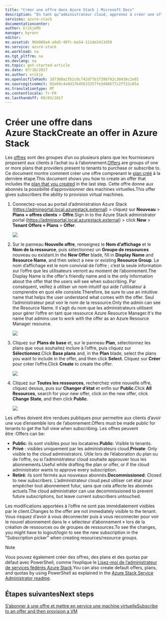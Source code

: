 ```yaml
---
title: "Créer une offre dans Azure Stack | Microsoft Docs"
description: "En tant qu’administrateur cloud, apprenez à créer une offre pour vos clients dans Azure Stack."
services: azure-stack
documentationcenter: 
author: ErikjeMS
manager: byronr
editor: 
ms.assetid: 96b080a4-a9a5-407c-ba54-111de2413d59
ms.service: azure-stack
ms.workload: na
ms.tgt_pltfrm: na
ms.devlang: na
ms.topic: get-started-article
ms.date: 07/10/2017
ms.author: erikje
ms.openlocfilehash: 3d7360a1fb1c0cf42d77b3f39bf92c30438c2e01
ms.sourcegitcommit: 02e69c4a9d17645633357fe3d46677c2ff22c85a
ms.translationtype: MT
ms.contentlocale: fr-FR
ms.lasthandoff: 08/03/2017
---
```

# <a name="create-an-offer-in-azure-stack"></a><span data-ttu-id="ab7c7-103">Créer une offre dans Azure Stack</span><span class="sxs-lookup"><span data-stu-id="ab7c7-103">Create an offer in Azure Stack</span></span>
<span data-ttu-id="ab7c7-104">Les [offres](azure-stack-key-features.md) sont des groupes d’un ou plusieurs plans que les fournisseurs proposent aux clients à l’achat ou à l’abonnement.</span><span class="sxs-lookup"><span data-stu-id="ab7c7-104">[Offers](azure-stack-key-features.md) are groups of one or more plans that providers present to tenants to purchase or subscribe to.</span></span> <span data-ttu-id="ab7c7-105">Ce document montre comment créer une offre comprenant le [plan créé](azure-stack-create-plan.md) à la dernière étape.</span><span class="sxs-lookup"><span data-stu-id="ab7c7-105">This document shows you how to create an offer that includes the [plan that you created](azure-stack-create-plan.md) in the last step.</span></span> <span data-ttu-id="ab7c7-106">Cette offre donne aux abonnés la possibilité d’approvisionner des machines virtuelles.</span><span class="sxs-lookup"><span data-stu-id="ab7c7-106">This offer gives subscribers the ability to provision virtual machines.</span></span>

1. <span data-ttu-id="ab7c7-107">Connectez-vous au portail d’administration Azure Stack (https://adminportal.local.azurestack.external) > cliquez sur **Nouveau** > **Plans + offres clients** > **Offre**.</span><span class="sxs-lookup"><span data-stu-id="ab7c7-107">Sign in to the Azure Stack administrator portal (https://adminportal.local.azurestack.external) > click **New** > **Tenant Offers + Plans** > **Offer**.</span></span>

   ![](media/azure-stack-create-offer/image01.png)
2. <span data-ttu-id="ab7c7-108">Sur le panneau **Nouvelle offre**, renseignez le **Nom d’affichage** et le **Nom de la ressource**, puis sélectionnez un **Groupe de ressources** nouveau ou existant.</span><span class="sxs-lookup"><span data-stu-id="ab7c7-108">In the **New Offer** blade, fill in **Display Name** and **Resource Name**, and then select a new or existing **Resource Group**.</span></span> <span data-ttu-id="ab7c7-109">Le nom d’affichage est le nom convivial de l’offre ; c’est la seule information sur l’offre que les utilisateurs verront au moment de l’abonnement.</span><span class="sxs-lookup"><span data-stu-id="ab7c7-109">The Display Name is the offer's friendly name and is the only information about the offer that the users will see when subscribing.</span></span> <span data-ttu-id="ab7c7-110">Par conséquent, veillez à utiliser un nom intuitif qui aide l’utilisateur à comprendre en quoi elle consiste.</span><span class="sxs-lookup"><span data-stu-id="ab7c7-110">Therefore, be sure to use an intuitive name that helps the user understand what comes with the offer.</span></span> <span data-ttu-id="ab7c7-111">Seul l’administrateur peut voir le nom de la ressource.</span><span class="sxs-lookup"><span data-stu-id="ab7c7-111">Only the admin can see the Resource Name.</span></span> <span data-ttu-id="ab7c7-112">Il s’agit du nom que les administrateurs utilisent pour gérer l’offre en tant que ressource Azure Resource Manager.</span><span class="sxs-lookup"><span data-stu-id="ab7c7-112">It's the name that admins use to work with the offer as an Azure Resource Manager resource.</span></span>

   ![](media/azure-stack-create-offer/image01a.png)
3. <span data-ttu-id="ab7c7-113">Cliquez sur **Plans de base** et, sur le panneau **Plan**, sélectionnez les plans que vous souhaitez inclure à l’offre, puis cliquez sur **Sélectionnez**.</span><span class="sxs-lookup"><span data-stu-id="ab7c7-113">Click **Base plans** and, in the **Plan** blade, select the plans you want to include in the offer, and then click **Select**.</span></span> <span data-ttu-id="ab7c7-114">Cliquez sur **Créer** pour créer l’offre.</span><span class="sxs-lookup"><span data-stu-id="ab7c7-114">Click **Create** to create the offer.</span></span>

   ![](media/azure-stack-create-offer/image02.png)
4. <span data-ttu-id="ab7c7-115">Cliquez sur **Toutes les ressources**, recherchez votre nouvelle offre, cliquez dessus, puis sur **Changer d’état** et enfin sur **Public**.</span><span class="sxs-lookup"><span data-stu-id="ab7c7-115">Click **All Resources**, search for your new offer, click on the new offer, click **Change State**, and then click **Public**.</span></span>

   ![](media/azure-stack-create-offer/image03.png)

<span data-ttu-id="ab7c7-116">Les offres doivent être rendues publiques pour permettre aux clients d’avoir une vue d’ensemble lors de l’abonnement.</span><span class="sxs-lookup"><span data-stu-id="ab7c7-116">Offers must be made public for tenants to get the full view when subscribing.</span></span> <span data-ttu-id="ab7c7-117">Les offres peuvent être :</span><span class="sxs-lookup"><span data-stu-id="ab7c7-117">Offers can be:</span></span>

* <span data-ttu-id="ab7c7-118">**Public**: ils sont visibles pour les locataires.</span><span class="sxs-lookup"><span data-stu-id="ab7c7-118">**Public**: Visible to tenants.</span></span>
* <span data-ttu-id="ab7c7-119">**Privé** : visibles uniquement par les administrateurs cloud.</span><span class="sxs-lookup"><span data-stu-id="ab7c7-119">**Private**: Only visible to the cloud administrators.</span></span> <span data-ttu-id="ab7c7-120">Utile lors de l’élaboration du plan ou de l’offre, ou si l’administrateur cloud souhaite approuver tous les abonnements.</span><span class="sxs-lookup"><span data-stu-id="ab7c7-120">Useful while drafting the plan or offer, or if the cloud administrator wants to approve every subscription.</span></span>
* <span data-ttu-id="ab7c7-121">**Retiré**: ils sont fermés aux nouveaux abonnés.</span><span class="sxs-lookup"><span data-stu-id="ab7c7-121">**Decommissioned**: Closed to new subscribers.</span></span> <span data-ttu-id="ab7c7-122">L’administrateur cloud peut utiliser cet état pour empêcher tout abonnement futur, sans que cela affecte les abonnés actuels.</span><span class="sxs-lookup"><span data-stu-id="ab7c7-122">The cloud administrator can use decommissioned to prevent future subscriptions, but leave current subscribers untouched.</span></span>

<span data-ttu-id="ab7c7-123">Les modifications apportées à l’offre ne sont pas immédiatement visibles par le client.</span><span class="sxs-lookup"><span data-stu-id="ab7c7-123">Changes to the offer are not immediately visible to the tenant.</span></span> <span data-ttu-id="ab7c7-124">Vous risquez d’avoir à vous déconnecter puis à vous reconnecter pour voir le nouvel abonnement dans le « sélecteur d’abonnement » lors de la création de ressources ou de groupes de ressources.</span><span class="sxs-lookup"><span data-stu-id="ab7c7-124">To see the changes, you might have to logout/login to see the new subscription in the “Subscription picker” when creating resources/resource groups.</span></span>

> [!NOTE]
><span data-ttu-id="ab7c7-125">Vous pouvez également créer des offres, des plans et des quotas par défaut avec PowerShell, comme l’explique le [Lisez-moi de l’administrateur de services fédérés Azure Stack](https://github.com/Azure/AzureStack-Tools/tree/master/ServiceAdmin).</span><span class="sxs-lookup"><span data-stu-id="ab7c7-125">You can also create default offers, plans, and quotas by using PowerShell as explained in the [Azure Stack Service Administrator readme](https://github.com/Azure/AzureStack-Tools/tree/master/ServiceAdmin).</span></span>
>


## <a name="next-steps"></a><span data-ttu-id="ab7c7-126">Étapes suivantes</span><span class="sxs-lookup"><span data-stu-id="ab7c7-126">Next steps</span></span>
[<span data-ttu-id="ab7c7-127">S’abonner à une offre et mettre en service une machine virtuelle</span><span class="sxs-lookup"><span data-stu-id="ab7c7-127">Subscribe to an offer and then provision a VM</span></span>](azure-stack-subscribe-plan-provision-vm.md)
